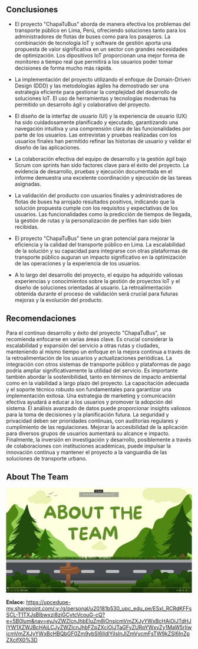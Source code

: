 ## Conclusiones

- El proyecto "ChapaTuBus" aborda de manera efectiva los problemas del transporte público en Lima, Perú, ofreciendo soluciones tanto para los administradores de flotas de buses como para los pasajeros. La combinación de tecnología IoT y software de gestión aporta una propuesta de valor significativa en un sector con grandes necesidades de optimización. Los dipositivos IoT proporcionan una mejor forma de monitoreo a tiempo real que permitirá a los usuarios poder tomar decisiones de forma mucho más rápida.

- La implementación del proyecto utilizando el enfoque de Domain-Driven Design (DDD) y las metodologías ágiles ha demostrado ser una estrategia eficiente para gestionar la complejidad del desarrollo de soluciones IoT. El uso de herramientas y tecnologías modernas ha permitido un desarrollo ágil y colaborativo del proyecto.

- El diseño de la interfaz de usuario (UI) y la experiencia de usuario (UX) ha sido cuidadosamente planificado y ejecutado, garantizando una navegación intuitiva y una comprensión clara de las funcionalidades por parte de los usuarios. Las entrevistas y pruebas realizadas con los usuarios finales han permitido refinar las historias de usuario y validar el diseño de las aplicaciones.

- La colaboración efectiva del equipo de desarrollo y la gestión ágil bajo Scrum con sprints han sido factores clave para el éxito del proyecto. La evidencia de desarrollo, pruebas y ejecución documentada en el informe demuestra una excelente coordinación y ejecución de las tareas asignadas.

- La validación del producto con usuarios finales y administradores de flotas de buses ha arrojado resultados positivos, indicando que la solución propuesta cumple con los requisitos y expectativas de los usuarios. Las funcionalidades como la predicción de tiempos de llegada, la gestión de rutas y la personalización de perfiles han sido bien recibidas.

- El proyecto "ChapaTuBus" tiene un gran potencial para mejorar la eficiencia y la calidad del transporte público en Lima. La escalabilidad de la solución y su capacidad para integrarse con otras plataformas de transporte público auguran un impacto significativo en la optimización de las operaciones y la experiencia de los usuarios.

- A lo largo del desarrollo del proyecto, el equipo ha adquirido valiosas experiencias y conocimientos sobre la gestión de proyectos IoT y el diseño de soluciones orientadas al usuario. La retroalimentación obtenida durante el proceso de validación será crucial para futuras mejoras y la evolución del producto.

## Recomendaciones

Para el continuo desarrollo y éxito del proyecto "ChapaTuBus", se recomienda enfocarse en varias áreas clave. Es crucial considerar la escalabilidad y expansión del servicio a otras rutas y ciudades, manteniendo al mismo tiempo un enfoque en la mejora continua a través de la retroalimentación de los usuarios y actualizaciones periódicas. La integración con otros sistemas de transporte público y plataformas de pago podría ampliar significativamente la utilidad del servicio. Es importante también abordar la sostenibilidad, tanto en términos de impacto ambiental como en la viabilidad a largo plazo del proyecto. La capacitación adecuada y el soporte técnico robusto son fundamentales para garantizar una implementación exitosa. Una estrategia de marketing y comunicación efectiva ayudará a educar a los usuarios y promover la adopción del sistema. El análisis avanzado de datos puede proporcionar insights valiosos para la toma de decisiones y la planificación futura. La seguridad y privacidad deben ser prioridades continuas, con auditorías regulares y cumplimiento de las regulaciones. Mejorar la accesibilidad de la aplicación para diversos grupos de usuarios aumentará su alcance e impacto. Finalmente, la inversión en investigación y desarrollo, posiblemente a través de colaboraciones con instituciones académicas, puede impulsar la innovación continua y mantener el proyecto a la vanguardia de las soluciones de transporte urbano.

## About The Team

<div align="center">
  <img src="/Resources/about-the-team.png" alt="About the team">
</div>

**Enlace:**
https://upcedupe-my.sharepoint.com/:v:/g/personal/u20181b530_upc_edu_pe/ESxl_RCRdKFFsSCL-T1TXJsBIbwxzi8ziGCytcVcouG-cQ?e=5B0lum&nav=eyJyZWZlcnJhbEluZm8iOnsicmVmZXJyYWxBcHAiOiJTdHJlYW1XZWJBcHAiLCJyZWZlcnJhbFZpZXciOiJTaGFyZURpYWxvZy1MaW5rIiwicmVmZXJyYWxBcHBQbGF0Zm9ybSI6IldlYiIsInJlZmVycmFsTW9kZSI6InZpZXcifX0%3D

